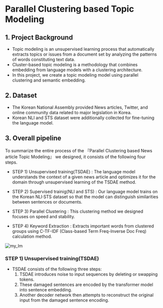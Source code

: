# Parallel Clustering based Topic Modeling

## 1. Project Background
  - Topic modeling is an unsupervised learning process that automatically extracts topics or issues from a document set by analyzing the patterns of words constituting text data.
  - Cluster-based topic modeling is a methodology that combines embedding from language models with a clustering architecture.
  - In this project, we create a topic modeling model using parallel clustering and semantic embedding.

## 2. Dataset
  - The Korean National Assembly provided News articles, Twitter, and online community data related to major legislation in Korea.
  - Korean NLI and STS dataset were additionally collected for fine-tuning the language model.

## 3. Overall pipeline
To summarize the entire process of the 『Parallel Clustering based News article Topic Modeling』 we designed, it consists of the following four steps.

  - STEP 1) Unsupervised training(TSDAE) : The language model understands the context of a given news article and optimizes it for the domain through unsupervised learning of the TSDAE method.
 
  - STEP 2) Supervised trainig(NLI and STS) : Our language model trains on the Korean NLI·STS dataset so that the model can distinguish similarities between sentences or documents.
  
  - STEP 3) Parallel Clustering : This clustering method we designed focuses on speed and stability.
  
  - STEP 4) Keyword Extraction : Extracts important words from clustered groups using C-TF-IDF (Class-based Term Freq-Inverse Doc Freq) calculation method.
  
  ![my_lm](https://user-images.githubusercontent.com/105137667/195859373-eeebeba5-c657-4613-96f2-08b8d7479faa.jpg)


### STEP 1) Unsupervised training(TSDAE)
  
  - TSDAE consists of the following three steps:
    1. TSDAE introduces noise to input sequences by deleting or swapping tokens.
    2. These damaged sentences are encoded by the transformer model into sentence embedding.
    3. Another decoder network then attempts to reconstruct the original input from the damaged sentence encoding.
